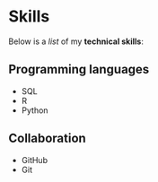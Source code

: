 # Skills

Below is a _list_ of my **technical skills**:

## Programming languages
- SQL
- R
- Python

## Collaboration
- GitHub
- Git
